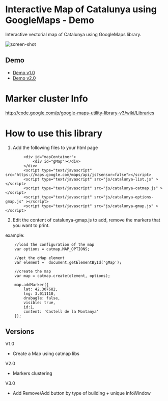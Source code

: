 # Interactive Map of Catalunya using GoogleMaps - Demo
Interactive vectorial map of Catalunya using GoogleMaps library.

<img src="https://github.com/eballo/catalunya-gmap/blob/develop/screenshot/screenshot-v2.png" alt="screen-shot" align="center" />

## Demo

- [Demo v1.0](http://demo.catalunyamedieval.es/gmap1)
- [Demo v2.0](http://demo.catalunyamedieval.es/gmap2)

# Marker cluster Info
http://code.google.com/p/google-maps-utility-library-v3/wiki/Libraries

# How to use this library

1. Add the following files to your html page

```
		<div id="mapContainer">
			<div id="gMap"></div>
		</div>
		<script type="text/javascript" src="https://maps.google.com/maps/api/js?sensor=false"></script>
		<script type="text/javascript" src="js/catalunya-list.js" ></script>
		<script type="text/javascript" src="js/catalunya-catmap.js" ></script>
		<script type="text/javascript" src="js/catalunya-options-gmap.js" ></script>
		<script type="text/javascript" src="js/catalunya-gmap.js" ></script>
```
2. Edit the content of catalunya-gmap.js to add, remove the markers that you want to print.

example:
```
	//load the configuration of the map
	var options = catmap.MAP_OPTIONS;

	//get the gMap element
	var element =  document.getElementById('gMap');

	//create the map
	var map = catmap.create(element, options);

	map.addMarker({
		lat: 42.307682, 
		lng: 3.011110,
		drabagle: false,
		visible: true,
		id:1,
		content: 'Castell de la Montanya'
	});
```

## Versions

V1.0 
- Create a Map using catmap libs

V2.0
- Markers clustering

V3.0
- Add Remove/Add button by type of building + unique infoWindow